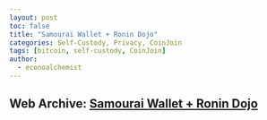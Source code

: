 ```yaml
---
layout: post
toc: false
title: "Samourai Wallet + Ronin Dojo"
categories: Self-Custody, Privacy, CoinJoin
tags: [bitcoin, self-custody, CoinJoin]
author:
  - econoalchemist
---
```

## Web Archive: [Samourai Wallet + Ronin Dojo](https://web.archive.org/web/20250417152619/https://www.econoalchemist.com/post/samourai-wallet-ronin-dojo-an-article-on-privacy-anonymity-options)
